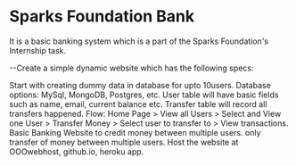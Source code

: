# Sparks Foundation Bank

It is a basic banking system which is a part of the Sparks Foundation's Internship task.

--Create a simple dynamic website which has the following specs:

Start with creating dummy data in database for upto 10users.
Database options: MySql, MongoDB, Postgres, etc. User table will have basic fields such as name, email, current balance etc. Transfer table will record all transfers happened.
Flow: Home Page > View all Users > Select and View one User > Transfer Money > Select user to transfer to > View transactions.
Basic Banking Website to credit money between multiple users.
only transfer of money between multiple users.
Host the website at OOOwebhost, github.io, heroku app.
